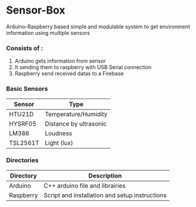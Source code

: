 Sensor-Box 
==========

Arduino-Raspberry based simple and modulable system to get environment information using multiple sensors

### Consists of :
1. Arduino gets information from sensor
2. It sending them to raspberry with USB Serial connection
3. Raspberry send received datas to a Firebase

### Basic Sensors
|Sensor         |Type                                  |
|---------------|--------------------------------------|
|HTU21D         |Temperature/Humidity                  |
|HYSRF05        |Distance by ultrasonic                |
|LM386          |Loudness                              |
|TSL2561T       |Light (lux)                           |

### Directories
|Directory      |Description                                         |
|---------------|----------------------------------------------------|
|Arduino        |C++ arduino file and librairies                     |
|Raspberry      |Script and installation and setup instructions      |
